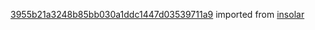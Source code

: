 [3955b21a3248b85bb030a1ddc1447d03539711a9](https://github.com/insolar/insolar/commit/3955b21a3248b85bb030a1ddc1447d03539711a9) imported from [insolar](https://github.com/insolar/insolar)
